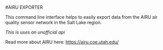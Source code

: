 #AIRU EXPORTER

This command line interface helps to easily export data from the AIRU air quality sensor network in the Salt Lake region.

*This is uses an unofficial api*

Read more about AIRU here: https://airu.coe.utah.edu/

